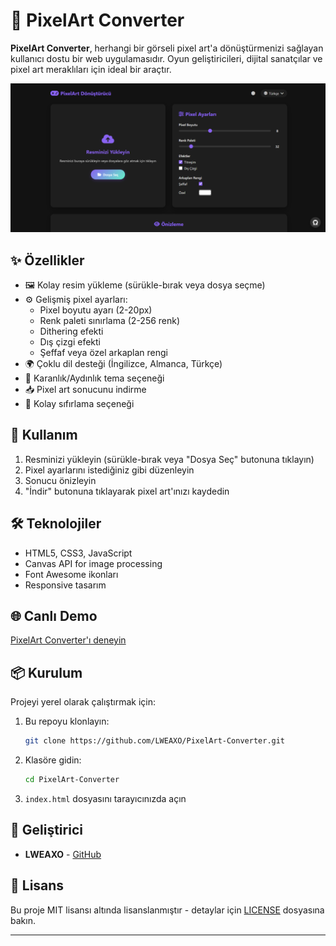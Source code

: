 # 🎨 PixelArt Converter

**PixelArt Converter**, herhangi bir görseli pixel art'a dönüştürmenizi sağlayan kullanıcı dostu bir web uygulamasıdır. Oyun geliştiricileri, dijital sanatçılar ve pixel art meraklıları için ideal bir araçtır.

![Preview](./img/image.png)

## ✨ Özellikler

- 🖼️ Kolay resim yükleme (sürükle-bırak veya dosya seçme)
- ⚙️ Gelişmiş pixel ayarları:
  - Pixel boyutu ayarı (2-20px)
  - Renk paleti sınırlama (2-256 renk)
  - Dithering efekti
  - Dış çizgi efekti
  - Şeffaf veya özel arkaplan rengi
- 🌍 Çoklu dil desteği (İngilizce, Almanca, Türkçe)
- 🌙 Karanlık/Aydınlık tema seçeneği
- 📥 Pixel art sonucunu indirme
- 🔄 Kolay sıfırlama seçeneği

## 🚀 Kullanım

1. Resminizi yükleyin (sürükle-bırak veya "Dosya Seç" butonuna tıklayın)
2. Pixel ayarlarını istediğiniz gibi düzenleyin
3. Sonucu önizleyin
4. "İndir" butonuna tıklayarak pixel art'ınızı kaydedin

## 🛠️ Teknolojiler

- HTML5, CSS3, JavaScript
- Canvas API for image processing
- Font Awesome ikonları
- Responsive tasarım

## 🌐 Canlı Demo

[PixelArt Converter'ı deneyin](https://pixel-art-converter-lweaxo.vercel.app/)

## 📦 Kurulum

Projeyi yerel olarak çalıştırmak için:

1. Bu repoyu klonlayın:
   ```bash
   git clone https://github.com/LWEAXO/PixelArt-Converter.git
   ```
2. Klasöre gidin:
   ```bash
   cd PixelArt-Converter
   ```
3. `index.html` dosyasını tarayıcınızda açın

## 🤖 Geliştirici

- **LWEAXO** - [GitHub](https://github.com/LWEAXO)

## 📜 Lisans

Bu proje MIT lisansı altında lisanslanmıştır - detaylar için [LICENSE](LICENSE) dosyasına bakın.


---
